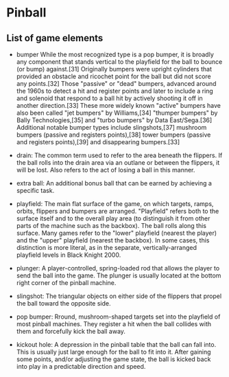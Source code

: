 # Pinball

## List of game elements

- bumper
  While the most recognized type is a pop bumper, it is broadly any component that stands vertical to the playfield for the ball to bounce (or bump) against.[31] Originally bumpers were upright cylinders that provided an obstacle and ricochet point for the ball but did not score any points.[32] Those "passive" or "dead" bumpers, advanced around the 1960s to detect a hit and register points and later to include a ring and solenoid that respond to a ball hit by actively shooting it off in another direction.[33] These more widely known "active" bumpers have also been called "jet bumpers" by Williams,[34] "thumper bumpers" by Bally Technologies,[35] and "turbo bumpers" by Data East/Sega.[36] Additional notable bumper types include slingshots,[37] mushroom bumpers (passive and registers points),[38] tower bumpers (passive and registers points),[39] and disappearing bumpers.[33]

- drain:
  The common term used to refer to the area beneath the flippers. If the ball rolls into the drain area via an outlane or between the flippers, it will be lost. Also refers to the act of losing a ball in this manner.

- extra ball:
  An additional bonus ball that can be earned by achieving a specific task.

- playfield:
  The main flat surface of the game, on which targets, ramps, orbits, flippers and bumpers are arranged. "Playfield" refers both to the surface itself and to the overall play area (to distinguish it from other parts of the machine such as the backbox). The ball rolls along this surface. Many games refer to the "lower" playfield (nearest the player) and the "upper" playfield (nearest the backbox). In some cases, this distinction is more literal, as in the separate, vertically-arranged playfield levels in Black Knight 2000.
- plunger: A player-controlled, spring-loaded rod that allows the player to send the ball into the game. The plunger is usually located at the bottom right corner of the pinball machine.

- slingshot: The triangular objects on either side of the flippers that propel the ball toward the opposite side.
- pop bumper: Rround, mushroom-shaped targets set into the playfield of most pinball machines. They register a hit when the ball collides with them and forcefully kick the ball away.
- kickout hole:
  A depression in the pinball table that the ball can fall into. This is usually just large enough for the ball to fit into it. After gaining some points, and/or adjusting the game state, the ball is kicked back into play in a predictable direction and speed.

